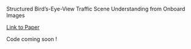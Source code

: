 Structured Bird’s-Eye-View Traffic Scene Understanding from Onboard Images

[Link to Paper](https://arxiv.org/abs/2110.01997)

Code coming soon !
